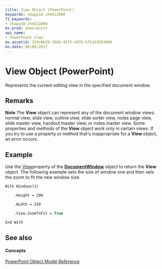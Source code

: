 ```yaml
---
title: View Object (PowerPoint)
keywords: vbapp10.chm512000
f1_keywords:
- vbapp10.chm512000
ms.prod: powerpoint
api_name:
- PowerPoint.View
ms.assetid: 333e8b59-398d-4575-d37b-bfb1d3503089
ms.date: 06/08/2017
---
```



# View Object (PowerPoint)

Represents the current editing view in the specified document window.


## Remarks




 **Note**  The **View** object can represent any of the document window views: normal view, slide view, outline view, slide sorter view, notes page view, slide master view, handout master view, or notes master view. Some properties and methods of the **View** object work only in certain views. If you try to use a property or method that's inappropriate for a **View** object, an error occurs.


## Example

Use the [View](documentwindow-view-property-powerpoint.md)property of the **[DocumentWindow](documentwindow-object-powerpoint.md)** object to return the **View** object. The following example sets the size of window one and then sets the zoom to fit the new window size.


```vb
With Windows(1)

    .Height = 200

    .Width = 250

    .View.ZoomToFit = True

End With
```


## See also


#### Concepts


[PowerPoint Object Model Reference](object-model-powerpoint-vba-reference.md)

